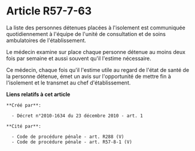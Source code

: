 # Article R57-7-63

La liste des personnes détenues placées à l'isolement est communiquée quotidiennement à l'équipe de l'unité de consultation
et de soins ambulatoires de l'établissement. 

Le médecin examine sur place chaque personne détenue au moins deux fois par semaine et aussi souvent qu'il l'estime
nécessaire. 

Ce médecin, chaque fois qu'il l'estime utile au regard de l'état de santé de la personne détenue, émet un avis sur
l'opportunité de mettre fin à l'isolement et le transmet au chef d'établissement.

**Liens relatifs à cet article**

	**Créé par**:

	  - Décret n°2010-1634 du 23 décembre 2010 - art. 1

	**Cité par**:

	  - Code de procédure pénale - art. R288 (V)
	  - Code de procédure pénale - art. R57-8-1 (V)
